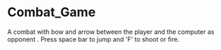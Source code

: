 # Combat_Game
A combat with bow and arrow between the player and the computer as opponent .
Press space bar to jump and 'F' to shoot or fire.
